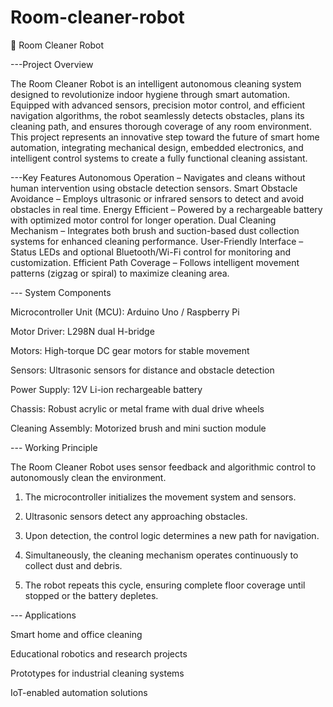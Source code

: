 # Room-cleaner-robot
🤖 Room Cleaner Robot

 ---Project Overview

The Room Cleaner Robot is an intelligent autonomous cleaning system designed to revolutionize indoor hygiene through smart automation. Equipped with advanced sensors, precision motor control, and efficient navigation algorithms, the robot seamlessly detects obstacles, plans its cleaning path, and ensures thorough coverage of any room environment.
This project represents an innovative step toward the future of smart home automation, integrating mechanical design, embedded electronics, and intelligent control systems to create a fully functional cleaning assistant.

---Key Features
 Autonomous Operation – Navigates and cleans without human intervention using obstacle detection sensors.
 Smart Obstacle Avoidance – Employs ultrasonic or infrared sensors to detect and avoid obstacles in real time.
 Energy Efficient – Powered by a rechargeable battery with optimized motor control for longer operation.
 Dual Cleaning Mechanism – Integrates both brush and suction-based dust collection systems for enhanced cleaning performance.
 User-Friendly Interface – Status LEDs and optional Bluetooth/Wi-Fi control for monitoring and customization.
 Efficient Path Coverage – Follows intelligent movement patterns (zigzag or spiral) to maximize cleaning area.

--- System Components

Microcontroller Unit (MCU): Arduino Uno / Raspberry Pi

Motor Driver: L298N dual H-bridge

Motors: High-torque DC gear motors for stable movement

Sensors: Ultrasonic sensors for distance and obstacle detection

Power Supply: 12V Li-ion rechargeable battery

Chassis: Robust acrylic or metal frame with dual drive wheels

Cleaning Assembly: Motorized brush and mini suction module



--- Working Principle

The Room Cleaner Robot uses sensor feedback and algorithmic control to autonomously clean the environment.

1. The microcontroller initializes the movement system and sensors.


2. Ultrasonic sensors detect any approaching obstacles.


3. Upon detection, the control logic determines a new path for navigation.


4. Simultaneously, the cleaning mechanism operates continuously to collect dust and debris.


5. The robot repeats this cycle, ensuring complete floor coverage until stopped or the battery depletes.




--- Applications

Smart home and office cleaning

Educational robotics and research projects

Prototypes for industrial cleaning systems

IoT-enabled automation solutions
